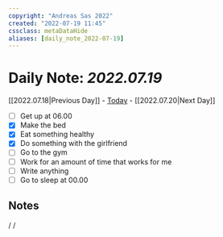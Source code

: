 ```yaml
---
copyright: "Andreas Sas 2022"
created: "2022-07-19 11:45"
cssclass: metaDataHide
aliases: [daily_note_2022-07-19]
---
```


# Daily Note: *2022.07.19*
 [[2022.07.18|Previous Day]] - [Today](obsidian://advanced-uri?daily=true) - [[2022.07.20|Next Day]]

- [ ] Get up at 06.00
- [x] Make the bed
- [x] Eat something healthy
- [x] Do something with the girlfriend
- [ ] Go to the gym
- [ ] Work for an amount of time that works for me
- [ ] Write anything
- [ ] Go to sleep at 00.00

## Notes
/
/
